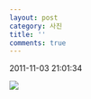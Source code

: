 ```yaml
---
layout: post
category: 사진
title: ''
comments: true
---
```

2011-11-03 21:01:34


![][link0]

  


[link0]:https://t1.daumcdn.net/cfile/tistory/110678504EB282982F
